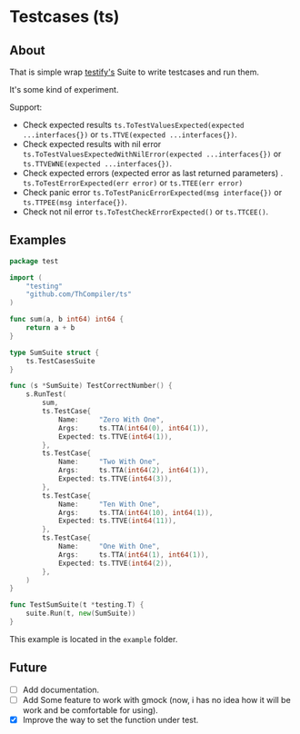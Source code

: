 # Testcases (ts)

## About

That is simple wrap [testify's](https://github.com/stretchr/testify) Suite to write testcases and run them. 

It's some kind of experiment. 

Support:
* Check expected results ```ts.ToTestValuesExpected(expected ...interfaces{})``` or ```ts.TTVE(expected ...interfaces{})```.
* Check expected results with nil error ```ts.ToTestValuesExpectedWithNilError(expected ...interfaces{})``` 
or ```ts.TTVEWNE(expected ...interfaces{})```.
* Check expected errors (expected error as last returned parameters) .
```ts.ToTestErrorExpected(err error)``` or ```ts.TTEE(err error)```
* Check panic error ```ts.ToTestPanicErrorExpected(msg interface{})``` or ```ts.TTPEE(msg interface{})```.
* Check not nil error ```ts.ToTestCheckErrorExpected()``` or ```ts.TTCEE()```.

## Examples

```go
package test

import (
	"testing"
	"github.com/ThCompiler/ts"
)

func sum(a, b int64) int64 {
	return a + b
}

type SumSuite struct {
	ts.TestCasesSuite
}

func (s *SumSuite) TestCorrectNumber() {
	s.RunTest(
		sum,
		ts.TestCase{
			Name:     "Zero With One",
			Args:     ts.TTA(int64(0), int64(1)),
			Expected: ts.TTVE(int64(1)),
		},
		ts.TestCase{
			Name:     "Two With One",
			Args:     ts.TTA(int64(2), int64(1)),
			Expected: ts.TTVE(int64(3)),
		},
		ts.TestCase{
			Name:     "Ten With One",
			Args:     ts.TTA(int64(10), int64(1)),
			Expected: ts.TTVE(int64(11)),
		},
		ts.TestCase{
			Name:     "One With One",
			Args:     ts.TTA(int64(1), int64(1)),
			Expected: ts.TTVE(int64(2)),
		},
	)
}

func TestSumSuite(t *testing.T) {
	suite.Run(t, new(SumSuite))
}
```

This example is located in the `example` folder.

## Future

- [ ] Add documentation.
- [ ] Add Some feature to work with gmock (now, i has no idea how it will be work and be comfortable for using).
- [x] Improve the way to set the function under test.
